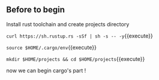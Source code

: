 ## Before to begin 

Install rust toolchain and create projects directory

`curl https://sh.rustup.rs -sSf | sh -s -- -y`{{execute}}

`source $HOME/.cargo/env`{{execute}}

`mkdir $HOME/projects && cd $HOME/projects`{{execute}}

now we can begin cargo's part !